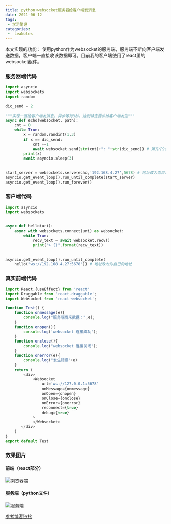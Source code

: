 ```yaml
---
title: python+websocket服务器给客户端发消息
date: 2021-06-12
tags:
 - 学习笔记
categories:
 -  LeaNotes
---
```

本文实现的功能：
使用python作为websocket的服务端，服务端不断向客户端发送数据，客户端一直接收该数据即可。目前我的客户端使用了react里的websocket组件。
### 服务器端代码
```python
import asyncio
import websockets
import random
 
dic_send = 2
 
"""实现一直给客户端发消息，异步等待3秒，达到特定要求给客户端发送"""
async def echo(websocket, path):
    cnt = 0
    while True:
        x = random.randint(1,3)
        if x == dic_send:
            cnt +=1
            await websocket.send(str(cnt)+": "+str(dic_send)) # 第几个2传过来
        print(x)
        await asyncio.sleep(3)
 
 
start_server = websockets.serve(echo,'192.168.4.27',5678) # 地址改为你自己的地址
asyncio.get_event_loop().run_until_complete(start_server)
asyncio.get_event_loop().run_forever()
```

### 客户端代码
```python
import asyncio
import websockets
 
 
async def hello(uri):
    async with websockets.connect(uri) as websocket:
        while True:
            recv_text = await websocket.recv()
            print("> {}".format(recv_text))
 
 
asyncio.get_event_loop().run_until_complete(
    hello('ws://192.168.4.27:5678')) # 地址改为你自己的地址
```
### 真实前端代码
```javascript
import React,{useEffect} from 'react'
import Draggable from 'react-draggable';
import Websocket from 'react-websocket';

function Test() {
    function onmessage(e){
        console.log("服务端发来数据：",e);
    }
    function onopen(){
        console.log('websocket 连接成功');    
    }
    function onclose(){
        console.log("websocket 连接关闭");
    }
    function onerror(e){
        console.log("发生错误"+e)
    }
    return (
        <div>
            <Websocket
                url='ws://127.0.0.1:5678'
                onMessage={onmessage}
                onOpen={onopen}
                onClose={onclose}
                onError={onerror}
                reconnect={true}
                debug={true}
            >
            </Websocket>
       </div>
    )
}
export default Test
```
### 效果图片
#### 前端（react部分）

![浏览器端](/pic/2.png)

#### 服务端（python文件）

![服务端](/pic/1.png)

[参考博客链接](https://blog.csdn.net/sdhdsf132452/article/details/113351489)